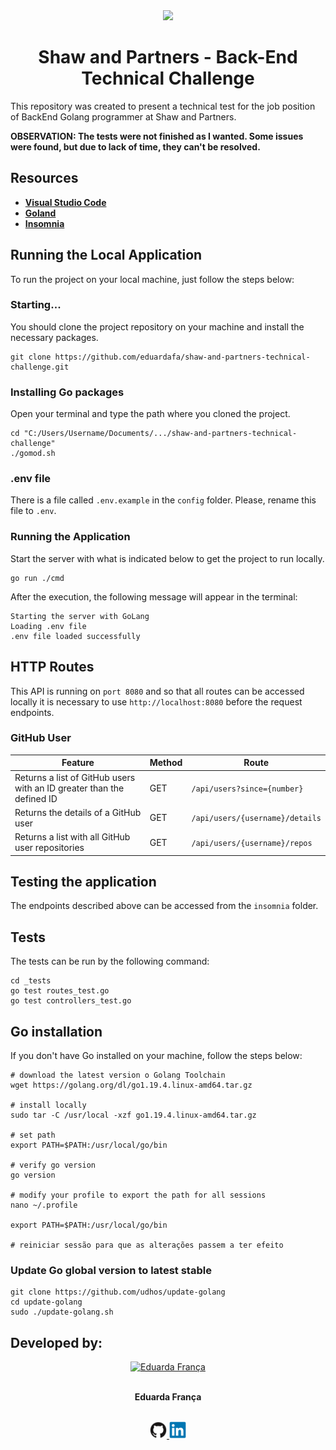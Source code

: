 <div align=center>
	<img src="https://shawandpartners.com/old/wp-content/uploads/2017/02/LOGO_FINAL_SP.png">

# Shaw and Partners - Back-End Technical Challenge
</div>

This repository was created to present a technical test for the job position of BackEnd Golang programmer at Shaw and Partners.

**OBSERVATION: The tests were not finished as I wanted. Some issues were found, but due to lack of time, they can't be resolved.**

## Resources

* **[Visual Studio Code](https://code.visualstudio.com)**
* **[Goland](https://www.jetbrains.com/go/)**
* **[Insomnia](https://insomnia.rest/)**

## Running the Local Application
To run the project on your local machine, just follow the steps below:
### Starting...

You should clone the project repository on your machine and install the necessary packages.
```
git clone https://github.com/eduardafa/shaw-and-partners-technical-challenge.git
```

### Installing Go packages

Open your terminal and type the path where you cloned the project.

```
cd "C:/Users/Username/Documents/.../shaw-and-partners-technical-challenge"
./gomod.sh
```

### .env file

There is a file called `.env.example` in the `config` folder. Please, rename this file to `.env`.


### Running the Application
Start the server with what is indicated below to get the project to run locally.

```
go run ./cmd
```
After the execution, the following message will appear in the terminal:
```
Starting the server with GoLang
Loading .env file
.env file loaded successfully
```

## HTTP Routes

This API is running on `port 8080` and so that all routes can be accessed locally it is necessary to use `http://localhost:8080` before the request endpoints.

### GitHub User
| Feature                                                                                                                 | Method | Route                   |
|-------------------------------------------------------------------------------------------------------------------------|--------|-------------------------|
| Returns a list of GitHub users with an ID greater than the defined ID | GET    | `/api/users?since={number}` |
| Returns the details of a GitHub user | GET    | `/api/users/{username}/details` |
| Returns a list with all GitHub user repositories | GET    | `/api/users/{username}/repos` |

## Testing the application
The endpoints described above can be accessed from the `insomnia` folder.

## Tests
The tests can be run by the following command:
```
cd _tests
go test routes_test.go
go test controllers_test.go
```

## Go installation
If you don't have Go installed on your machine, follow the steps below:
```
# download the latest version o Golang Toolchain
wget https://golang.org/dl/go1.19.4.linux-amd64.tar.gz

# install locally
sudo tar -C /usr/local -xzf go1.19.4.linux-amd64.tar.gz

# set path
export PATH=$PATH:/usr/local/go/bin

# verify go version
go version

# modify your profile to export the path for all sessions
nano ~/.profile

export PATH=$PATH:/usr/local/go/bin

# reiniciar sessão para que as alterações passem a ter efeito
```

### Update Go global version to latest stable
```
git clone https://github.com/udhos/update-golang
cd update-golang
sudo ./update-golang.sh
```

## Developed by:
<div align=center>
<!--Eduarda França-->      
            <td>
                <a href="https://github.com/eduardafa">
                    <img src="https://avatars.githubusercontent.com/u/54603419?v=4" width="120px;" alt="Eduarda França" style="max-width:100%;">
                </a><br><br>
                <p><b>Eduarda França</b></p><br>
                <a href="https://github.com/eduardafa">
                    <img src="https://raw.githubusercontent.com/devicons/devicon/master/icons/github/github-original.svg" width="27px">
                </a>
                <a href="https://www.linkedin.com/in/eduardandrade">
                    <img src="https://raw.githubusercontent.com/devicons/devicon/master/icons/linkedin/linkedin-original.svg" width="27px">
                </a>
            </td>
</div>
